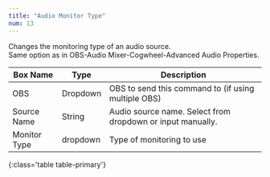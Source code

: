 ```yaml
---
title: "Audio Monitor Type"
num: 13
---
```


Changes the monitoring type of an audio source.\
Same option as in OBS-Audio Mixer-Cogwheel-Advanced Audio Properties. 

| Box Name | Type | Description | 
|-------|--------|--------
|OBS|Dropdown|OBS to send this command to (if using multiple OBS)|
|Source Name|	String|	Audio source name. Select from dropdown or input manually.
|Monitor Type|	dropdown |	Type of monitoring to use
{:class='table table-primary'}









